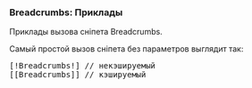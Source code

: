 
<meta http-equiv="Content-Type" content="text/html; charset=utf-8">
<h3>Breadcrumbs: Приклады </h3> 
Приклады вызова сніпета Breadcrumbs.	
<br>
<p>Самый простой вызов сніпета без параметров выглядит так:</p>
<pre class="brush: html;">[!Breadcrumbs!] // некэшируемый
[[Breadcrumbs]] // кэшируемый</pre>